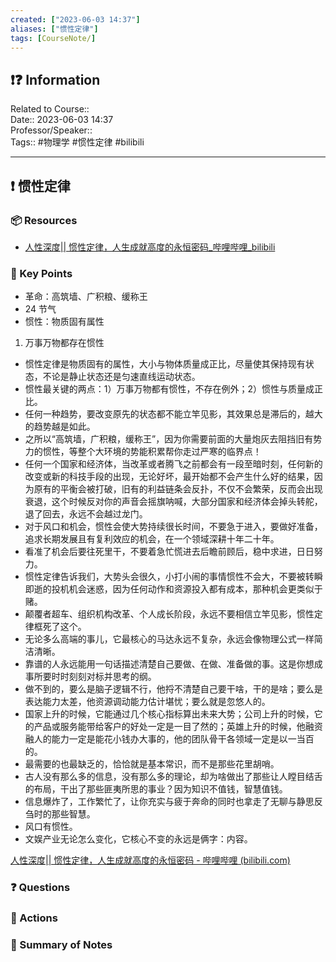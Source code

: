 ```yaml
---
created: ["2023-06-03 14:37"]
aliases: ["惯性定律"]
tags: [CourseNote/]
---
```


## ❗❓ Information

Related to Course::  
Date:: 2023-06-03 14:37  
Professor/Speaker::  
Tags:: #物理学 #惯性定律 #bilibili

---

## ❗ 惯性定律

### 📦 Resources

- [人性深度|| 惯性定律，人生成就高度的永恒密码_哔哩哔哩_bilibili](https://www.bilibili.com/video/BV1Tg4y1p7WX/?spm_id_from=333.337.search-card.all.click&vd_source=25509bb582bc4a25d86d871d5cdffca3)

### 🔑 Key Points

- 革命：高筑墙、广积粮、缓称王
- 24 节气
- 惯性：物质固有属性

1. 万事万物都存在惯性

- 惯性定律是物质固有的属性，大小与物体质量成正比，尽量使其保持现有状态，不论是静止状态还是匀速直线运动状态。
- 惯性最关键的两点：1）万事万物都有惯性，不存在例外；2）惯性与质量成正比。
- 任何一种趋势，要改变原先的状态都不能立竿见影，其效果总是滞后的，越大的趋势越是如此。
- 之所以“高筑墙，广积粮，缓称王”，因为你需要前面的大量炮灰去阻挡旧有势力的惯性，等整个大环境的势能积累帮你走过严寒的临界点！
- 任何一个国家和经济体，当改革或者腾飞之前都会有一段至暗时刻，任何新的改变或新的科技手段的出现，无论好坏，最开始都不会产生什么好的结果，因为原有的平衡会被打破，旧有的利益链条会反扑，不仅不会繁荣，反而会出现衰退，这个时候反对你的声音会摇旗呐喊，大部分国家和经济体会掉头转舵，退了回去，永远不会越过龙门。
- 对于风口和机会，惯性会使大势持续很长时间，不要急于进入，要做好准备，追求长期发展且有复利效应的机会，在一个领域深耕十年二十年。
- 看准了机会后要往死里干，不要着急忙慌进去后瞻前顾后，稳中求进，日日努力。
- 惯性定律告诉我们，大势头会很久，小打小闹的事情惯性不会大，不要被转瞬即逝的投机机会迷惑，因为任何动作和资源投入都有成本，那种机会更类似于赌。
- 颠覆者超车、组织机构改革、个人成长阶段，永远不要相信立竿见影，惯性定律框死了这个。
- 无论多么高端的事儿，它最核心的马达永远不复杂，永远会像物理公式一样简洁清晰。
- 靠谱的人永远能用一句话描述清楚自己要做、在做、准备做的事。这是你想成事所要时时刻刻对标并思考的纲。
- 做不到的，要么是脑子逻辑不行，他捋不清楚自己要干啥，干的是啥；要么是表达能力太差，他资源调动能力估计堪忧；要么就是忽悠人的。
- 国家上升的时候，它能通过几个核心指标算出未来大势；公司上升的时候，它的产品或服务能带给客户的好处一定是一目了然的；英雄上升的时候，他融资融人的能力一定是能花小钱办大事的，他的团队骨干各领域一定是以一当百的。
- 最需要的也最缺乏的，恰恰就是基本常识，而不是那些花里胡哨。
- 古人没有那么多的信息，没有那么多的理论，却为啥做出了那些让人瞠目结舌的布局，干出了那些匪夷所思的事业？因为知识不值钱，智慧值钱。
- 信息爆炸了，工作繁忙了，让你充实与疲于奔命的同时也拿走了无聊与静思反刍时的那些智慧。
- 风口有惯性。
- 文娱产业无论怎么变化，它核心不变的永远是俩字：内容。

[人性深度|| 惯性定律，人生成就高度的永恒密码 - 哔哩哔哩 (bilibili.com)](https://www.bilibili.com/read/cv21956452?spm_id_from=333.999.0.0&jump_opus=1)

### ❓ Questions

### 🎯 Actions

### 📃 Summary of Notes

